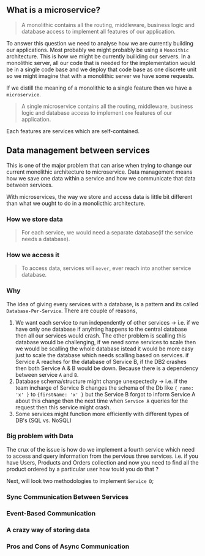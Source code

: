 ## What is a microservice?

> A monolithic contains all the routing, middleware, business logic and database access to implement all features of our application.

To answer this question we need to analyse how we are currently building our applications. Most probably we might probably be using a `Monoithic` architecture.
This is how we might be currently builiding our servers. In a monolithic server, all our code that is needed for the implementation would be in a single code base and we deploy that code base as one discrete unit so we might imagine that with a monolithic server we have some requests.

If we distill the meaning of a monolithic to a single feature then we have a `microservice`.

> A single microservice contains all the routing, middleware, business logic and database access to implement `one` features of our application.

Each features are services which are self-contained.

## Data management between services

This is one of the major problem that can arise when trying to change our current monolithic architecture to microservice. Data management means how we save one data within a service and how we communicate that data between services.

With microservices, the way we store and access data is little bit different than what we ought to do in a monolicthic architecture.

### How we store data

> For each service, we would need a separate database(if the service needs a database).

### How we access it

> To access data, services will `never`, ever reach into another service database.

### Why

The idea of giving every services with a database, is a pattern and its called `Database-Per-Service`. There are couple of reasons,
1. We want each service to run independently of other services -> i.e. if we have only one database if anyhting happens to the central database then all our services would crash. The other problem is scalling this database would be challenging, if we need some services to scale then we would be scalling the whole database istead it would be more easy just to scale the database which needs scalling based on services. if Service A reaches for the database of Service B, if the DB2 crashes then both Service A & B would be down. Because there is a dependency between service `A` and `B`.
2. Database schema/structure might change unexpectedly -> i.e. if the team incharge of Service B changes the schema of the Db like `{ name: 'x' }` to `{firstName: 'x' }` but the Service B forgot to inform Service A about this change then the next time when `Service A` queries for the request then this service might crash.
3. Some services might function more efficiently with different types of DB's (SQL vs. NoSQL)

### Big problem with Data

The crux of the issue is how do we implement a fourth service which need to access and query information from the pervious three services. i.e. if you have Users, Products and Orders collection and now you need to find all the product ordered by a particular user how tould you do that ?

Next, will look two methodologies to implement `Service D`;

### Sync Communication Between Services

### Event-Based Communication

### A crazy way of storing data

### Pros and Cons of Async Communication
